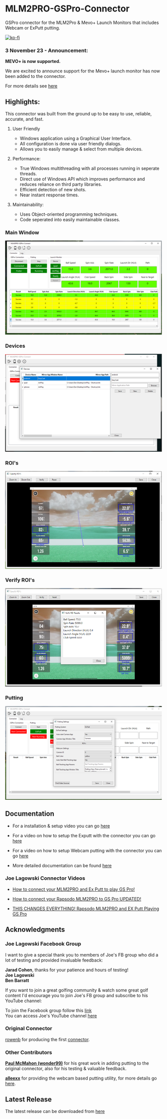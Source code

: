 # MLM2PRO-GSPro-Connector
GSPro connector for the MLM2Pro & Mevo+ Launch Monitors that includes Webcam or ExPutt putting.

[![ko-fi](https://ko-fi.com/img/githubbutton_sm.svg)](https://ko-fi.com/X8X3OXE0L)
### 3 November 23 - Announcement: 

**MEVO+ is now supported.**

We are excited to announce support for the Mevo+ launch monitor has now been added to the connector.

For more details see [here](https://github.com/springbok/MLM2PRO-GSPro-Connector/wiki/Mevo-)

## Highlights:

This connector was built from the ground up to be easy to use, reliable, accurate, and fast.

1. User Friendly
   - Windows application using a Graphical User Interface.
   - All configuration is done via user friendly dialogs.
   - Allows you to easily manage & select from multiple devices.
   
2. Performance:
   - True Windows multithreading with all processes running in seperate threads.
   - Direct use of Windows API which improves performance and reduces reliance on third party libraries.
   - Efficient detection of new shots.
   - Near instant response times.

3. Maintainability:
   - Uses Object-oriented programming techniques.
   - Code seperated into easily maintainable classes.

### Main Window
![Main Window](images/mainwindow.png)

### Devices
![Devices](images/devices.png)

### ROI's
![ROI's](images/specify_rois.png)

### Verify ROI's
![Verify ROI's](images/verify_rois.png)

### Putting
![Putting](images/putting.png)

## Documentation

* For a installation & setup video you can go [here](https://youtu.be/9mhtPu8xs0s)

* For a video on how to setup the Exputt with the connector you can go [here](https://www.youtube.com/watch?v=dV0CH2Vy0Y0)

* For a video on how to setup Webcam putting with the connector you can go [here](https://www.youtube.com/watch?v=6YxTzUPReB0)

* More detailed documentation can be found [here](https://github.com/springbok/MLM2PRO-GSPro-Connector/wiki)

### Joe Lagowski Connector Videos

* [How to connect your MLM2PRO and Ex Putt to play GS Pro!](https://www.youtube.com/watch?v=9wt06I_euHs&t=664s)

* [How to connect your Rapsodo MLM2PRO to GS Pro UPDATED!](https://www.youtube.com/watch?v=4iaM1k672ZU&t=1s)

* [THIS CHANGES EVERYTHING! Rapsodo MLM2PRO and EX Putt Playing GS Pro](https://www.youtube.com/watch?v=STaRJjlfda8&t=114s)



## Acknowledgments

### Joe Lagowski Facebook Group
I want to give a special thank you to members of Joe's FB group who did a lot of testing and provided invaluable feedback:

**Jarad Cohen**, thanks for your patience and hours of testing!\
**Joe Lagowski\
Ben Barratt**

If you want to join a great golfing community & watch some great golf content I'd encourage you to join Joe's FB group and subscribe to his YouTube channel:

To join the Facebook group follow this [link](https://www.facebook.com/groups/771573784649240)\
You can access Joe's YouTube channel [here](https://www.youtube.com/@JLagGOLF)

### Original Connector
[rowenb](https://github.com/rowengb) for producing the first [connector](https://github.com/rowengb/GSPro-MLM2PRO-OCR-Connector).

### Other Contributors

**[Paul McMahon (wonder99)](https://github.com/wonder99)** for his great work in adding putting to the original connector, also for his testing & valuable feedback.  

**[alleexx](https://github.com/alleexx)** for providing the webcam based putting utility, for more details go [here](https://github.com/alleexx/cam-putting-py). 

## Latest Release

The latest release can be downloaded from [here](https://github.com/springbok/MLM2PRO-GSPro-Connector/releases)



